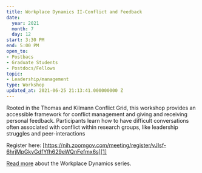 ```yaml
---
title: Workplace Dynamics II-Conflict and Feedback
date:
  year: 2021
  month: 7
  day: 12
start: 3:30 PM
end: 5:00 PM
open_to:
- Postbacs
- Graduate Students
- Postdocs/Fellows
topic:
- Leadership/management
type: Workshop
updated_at: 2021-06-25 21:13:41.000000000 Z
---
```

Rooted in the Thomas and Kilmann Conflict Grid, this workshop provides
an accessible framework for conflict management and giving and receiving
personal feedback. Participants learn how to have difficult
conversations often associated with conflict within research groups,
like leadership struggles and peer-interactions  

Register
here: [https://nih.zoomgov.com/meeting/register/vJIsf-6hrjMpGkvGdfYfh629eWQnFefmx6s][1]

[Read more][2] about the Workplace Dynamics series.

 

 



[1]: https://nih.zoomgov.com/meeting/register/vJIsf-6hrjMpGkvGdfYfh629eWQnFefmx6s
[2]: https://www.training.nih.gov/leadership_training
